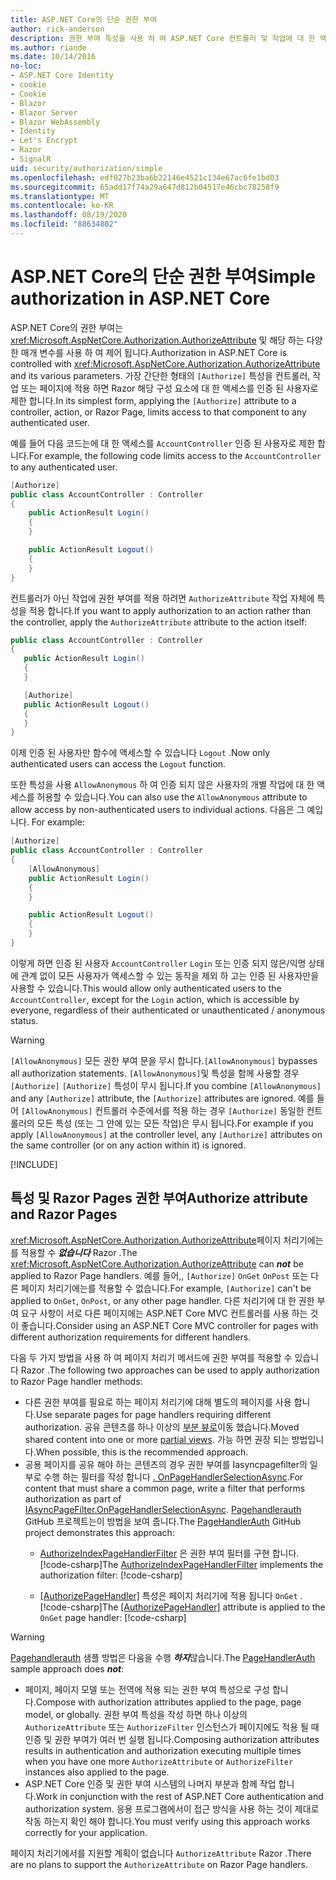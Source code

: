 ```yaml
---
title: ASP.NET Core의 단순 권한 부여
author: rick-anderson
description: 권한 부여 특성을 사용 하 여 ASP.NET Core 컨트롤러 및 작업에 대 한 액세스를 제한 하는 방법을 알아봅니다.
ms.author: riande
ms.date: 10/14/2016
no-loc:
- ASP.NET Core Identity
- cookie
- Cookie
- Blazor
- Blazor Server
- Blazor WebAssembly
- Identity
- Let's Encrypt
- Razor
- SignalR
uid: security/authorization/simple
ms.openlocfilehash: edf027b23ba6b22146e4521c134e67ac6fe1bd03
ms.sourcegitcommit: 65add17f74a29a647d812b04517e46cbc78258f9
ms.translationtype: MT
ms.contentlocale: ko-KR
ms.lasthandoff: 08/19/2020
ms.locfileid: "88634802"
---
```

# <a name="simple-authorization-in-aspnet-core"></a><span data-ttu-id="49970-103">ASP.NET Core의 단순 권한 부여</span><span class="sxs-lookup"><span data-stu-id="49970-103">Simple authorization in ASP.NET Core</span></span>

<a name="security-authorization-simple"></a>

<span data-ttu-id="49970-104">ASP.NET Core의 권한 부여는 <xref:Microsoft.AspNetCore.Authorization.AuthorizeAttribute> 및 해당 하는 다양 한 매개 변수를 사용 하 여 제어 됩니다.</span><span class="sxs-lookup"><span data-stu-id="49970-104">Authorization in ASP.NET Core is controlled with <xref:Microsoft.AspNetCore.Authorization.AuthorizeAttribute> and its various parameters.</span></span> <span data-ttu-id="49970-105">가장 간단한 형태의 `[Authorize]` 특성을 컨트롤러, 작업 또는 페이지에 적용 하면 Razor 해당 구성 요소에 대 한 액세스를 인증 된 사용자로 제한 합니다.</span><span class="sxs-lookup"><span data-stu-id="49970-105">In its simplest form, applying the `[Authorize]` attribute to a controller, action, or Razor Page, limits access to that component to any authenticated user.</span></span>

<span data-ttu-id="49970-106">예를 들어 다음 코드는에 대 한 액세스를 `AccountController` 인증 된 사용자로 제한 합니다.</span><span class="sxs-lookup"><span data-stu-id="49970-106">For example, the following code limits access to the `AccountController` to any authenticated user.</span></span>

```csharp
[Authorize]
public class AccountController : Controller
{
    public ActionResult Login()
    {
    }

    public ActionResult Logout()
    {
    }
}
```

<span data-ttu-id="49970-107">컨트롤러가 아닌 작업에 권한 부여를 적용 하려면 `AuthorizeAttribute` 작업 자체에 특성을 적용 합니다.</span><span class="sxs-lookup"><span data-stu-id="49970-107">If you want to apply authorization to an action rather than the controller, apply the `AuthorizeAttribute` attribute to the action itself:</span></span>

```csharp
public class AccountController : Controller
{
   public ActionResult Login()
   {
   }

   [Authorize]
   public ActionResult Logout()
   {
   }
}
```

<span data-ttu-id="49970-108">이제 인증 된 사용자만 함수에 액세스할 수 있습니다 `Logout` .</span><span class="sxs-lookup"><span data-stu-id="49970-108">Now only authenticated users can access the `Logout` function.</span></span>

<span data-ttu-id="49970-109">또한 특성을 사용 `AllowAnonymous` 하 여 인증 되지 않은 사용자의 개별 작업에 대 한 액세스를 허용할 수 있습니다.</span><span class="sxs-lookup"><span data-stu-id="49970-109">You can also use the `AllowAnonymous` attribute to allow access by non-authenticated users to individual actions.</span></span> <span data-ttu-id="49970-110">다음은 그 예입니다. </span><span class="sxs-lookup"><span data-stu-id="49970-110">For example:</span></span>

```csharp
[Authorize]
public class AccountController : Controller
{
    [AllowAnonymous]
    public ActionResult Login()
    {
    }

    public ActionResult Logout()
    {
    }
}
```

<span data-ttu-id="49970-111">이렇게 하면 인증 된 사용자 `AccountController` `Login` 또는 인증 되지 않은/익명 상태에 관계 없이 모든 사용자가 액세스할 수 있는 동작을 제외 하 고는 인증 된 사용자만을 사용할 수 있습니다.</span><span class="sxs-lookup"><span data-stu-id="49970-111">This would allow only authenticated users to the `AccountController`, except for the `Login` action, which is accessible by everyone, regardless of their authenticated or unauthenticated / anonymous status.</span></span>

> [!WARNING]
> <span data-ttu-id="49970-112">`[AllowAnonymous]` 모든 권한 부여 문을 무시 합니다.</span><span class="sxs-lookup"><span data-stu-id="49970-112">`[AllowAnonymous]` bypasses all authorization statements.</span></span> <span data-ttu-id="49970-113">`[AllowAnonymous]`및 특성을 함께 사용할 경우 `[Authorize]` `[Authorize]` 특성이 무시 됩니다.</span><span class="sxs-lookup"><span data-stu-id="49970-113">If you combine `[AllowAnonymous]` and any `[Authorize]` attribute, the `[Authorize]` attributes are ignored.</span></span> <span data-ttu-id="49970-114">예를 들어 `[AllowAnonymous]` 컨트롤러 수준에서를 적용 하는 경우 `[Authorize]` 동일한 컨트롤러의 모든 특성 (또는 그 안에 있는 모든 작업)은 무시 됩니다.</span><span class="sxs-lookup"><span data-stu-id="49970-114">For example if you apply `[AllowAnonymous]` at the controller level, any `[Authorize]` attributes on the same controller (or on any action within it) is ignored.</span></span>

[!INCLUDE[](~/includes/requireAuth.md)]

<a name="aarp"></a>

## <a name="authorize-attribute-and-no-locrazor-pages"></a><span data-ttu-id="49970-115">특성 및 Razor Pages 권한 부여</span><span class="sxs-lookup"><span data-stu-id="49970-115">Authorize attribute and Razor Pages</span></span>

<span data-ttu-id="49970-116"><xref:Microsoft.AspNetCore.Authorization.AuthorizeAttribute>페이지 처리기에는를 적용할 수 ***없습니다*** Razor .</span><span class="sxs-lookup"><span data-stu-id="49970-116">The <xref:Microsoft.AspNetCore.Authorization.AuthorizeAttribute> can ***not*** be applied to Razor Page handlers.</span></span> <span data-ttu-id="49970-117">예를 들어,, `[Authorize]` `OnGet` `OnPost` 또는 다른 페이지 처리기에는를 적용할 수 없습니다.</span><span class="sxs-lookup"><span data-stu-id="49970-117">For example, `[Authorize]` can't be applied to `OnGet`, `OnPost`, or any other page handler.</span></span> <span data-ttu-id="49970-118">다른 처리기에 대 한 권한 부여 요구 사항이 서로 다른 페이지에는 ASP.NET Core MVC 컨트롤러를 사용 하는 것이 좋습니다.</span><span class="sxs-lookup"><span data-stu-id="49970-118">Consider using an ASP.NET Core MVC controller for pages with different authorization requirements for different handlers.</span></span>

<span data-ttu-id="49970-119">다음 두 가지 방법을 사용 하 여 페이지 처리기 메서드에 권한 부여를 적용할 수 있습니다 Razor .</span><span class="sxs-lookup"><span data-stu-id="49970-119">The following two approaches can be used to apply authorization to Razor Page handler methods:</span></span>

* <span data-ttu-id="49970-120">다른 권한 부여를 필요로 하는 페이지 처리기에 대해 별도의 페이지를 사용 합니다.</span><span class="sxs-lookup"><span data-stu-id="49970-120">Use separate pages for page handlers requiring different authorization.</span></span> <span data-ttu-id="49970-121">공유 콘텐츠를 하나 이상의 [부분 뷰로](xref:mvc/views/partial)이동 했습니다.</span><span class="sxs-lookup"><span data-stu-id="49970-121">Moved shared content into one or more [partial views](xref:mvc/views/partial).</span></span> <span data-ttu-id="49970-122">가능 하면 권장 되는 방법입니다.</span><span class="sxs-lookup"><span data-stu-id="49970-122">When possible, this is the recommended approach.</span></span>
* <span data-ttu-id="49970-123">공용 페이지를 공유 해야 하는 콘텐츠의 경우 권한 부여를 Iasyncpagefilter의 일부로 수행 하는 필터를 작성 합니다 [. OnPageHandlerSelectionAsync](xref:Microsoft.AspNetCore.Mvc.Filters.IAsyncPageFilter.OnPageHandlerSelectionAsync%2A).</span><span class="sxs-lookup"><span data-stu-id="49970-123">For content that must share a common page, write a filter that performs authorization as part of [IAsyncPageFilter.OnPageHandlerSelectionAsync](xref:Microsoft.AspNetCore.Mvc.Filters.IAsyncPageFilter.OnPageHandlerSelectionAsync%2A).</span></span> <span data-ttu-id="49970-124">[Pagehandlerauth](https://github.com/dotnet/AspNetCore.Docs/tree/master/aspnetcore/security/authorization/simple/samples/3.1/PageHandlerAuth) GitHub 프로젝트는이 방법을 보여 줍니다.</span><span class="sxs-lookup"><span data-stu-id="49970-124">The [PageHandlerAuth](https://github.com/dotnet/AspNetCore.Docs/tree/master/aspnetcore/security/authorization/simple/samples/3.1/PageHandlerAuth) GitHub project demonstrates this approach:</span></span>
  * <span data-ttu-id="49970-125">[AuthorizeIndexPageHandlerFilter](https://github.com/dotnet/AspNetCore.Docs/blob/master/aspnetcore/security/authorization/simple/samples/3.1/PageHandlerAuth/AuthorizeIndexPageHandlerFilter.cs) 은 권한 부여 필터를 구현 합니다.[!code-csharp[](~/security/authorization/simple/samples/3.1/PageHandlerAuth/Pages/Index.cshtml.cs?name=snippet)]</span><span class="sxs-lookup"><span data-stu-id="49970-125">The [AuthorizeIndexPageHandlerFilter](https://github.com/dotnet/AspNetCore.Docs/blob/master/aspnetcore/security/authorization/simple/samples/3.1/PageHandlerAuth/AuthorizeIndexPageHandlerFilter.cs) implements the authorization filter: [!code-csharp[](~/security/authorization/simple/samples/3.1/PageHandlerAuth/Pages/Index.cshtml.cs?name=snippet)]</span></span>

  * <span data-ttu-id="49970-126">[[AuthorizePageHandler]](https://github.com/dotnet/AspNetCore.Docs/tree/master/aspnetcore/security/authorization/simple/samples/3.1/PageHandlerAuth/Pages/Index.cshtml.cs#L16) 특성은 페이지 처리기에 적용 됩니다 `OnGet` .[!code-csharp[](~/security/authorization/simple/samples/3.1/PageHandlerAuth/AuthorizeIndexPageHandlerFilter.cs?name=snippet)]</span><span class="sxs-lookup"><span data-stu-id="49970-126">The [[AuthorizePageHandler]](https://github.com/dotnet/AspNetCore.Docs/tree/master/aspnetcore/security/authorization/simple/samples/3.1/PageHandlerAuth/Pages/Index.cshtml.cs#L16) attribute is applied to the `OnGet` page handler: [!code-csharp[](~/security/authorization/simple/samples/3.1/PageHandlerAuth/AuthorizeIndexPageHandlerFilter.cs?name=snippet)]</span></span>

> [!WARNING]
> <span data-ttu-id="49970-127">[Pagehandlerauth](https://github.com/pranavkm/PageHandlerAuth) 샘플 방법은 다음을 수행 ***하지***않습니다.</span><span class="sxs-lookup"><span data-stu-id="49970-127">The [PageHandlerAuth](https://github.com/pranavkm/PageHandlerAuth) sample approach does ***not***:</span></span>
> * <span data-ttu-id="49970-128">페이지, 페이지 모델 또는 전역에 적용 되는 권한 부여 특성으로 구성 합니다.</span><span class="sxs-lookup"><span data-stu-id="49970-128">Compose with authorization attributes applied to the page, page model, or globally.</span></span> <span data-ttu-id="49970-129">권한 부여 특성을 작성 하면 하나 이상의 `AuthorizeAttribute` 또는 `AuthorizeFilter` 인스턴스가 페이지에도 적용 될 때 인증 및 권한 부여가 여러 번 실행 됩니다.</span><span class="sxs-lookup"><span data-stu-id="49970-129">Composing authorization attributes results in authentication and authorization executing multiple times when you have one more `AuthorizeAttribute` or `AuthorizeFilter` instances also applied to the page.</span></span>
> * <span data-ttu-id="49970-130">ASP.NET Core 인증 및 권한 부여 시스템의 나머지 부분과 함께 작업 합니다.</span><span class="sxs-lookup"><span data-stu-id="49970-130">Work in conjunction with the rest of ASP.NET Core authentication and authorization system.</span></span> <span data-ttu-id="49970-131">응용 프로그램에서이 접근 방식을 사용 하는 것이 제대로 작동 하는지 확인 해야 합니다.</span><span class="sxs-lookup"><span data-stu-id="49970-131">You must verify using this approach works correctly for your application.</span></span>

<span data-ttu-id="49970-132">페이지 처리기에서를 지원할 계획이 없습니다 `AuthorizeAttribute` Razor .</span><span class="sxs-lookup"><span data-stu-id="49970-132">There are no plans to support the `AuthorizeAttribute` on Razor Page handlers.</span></span> 
